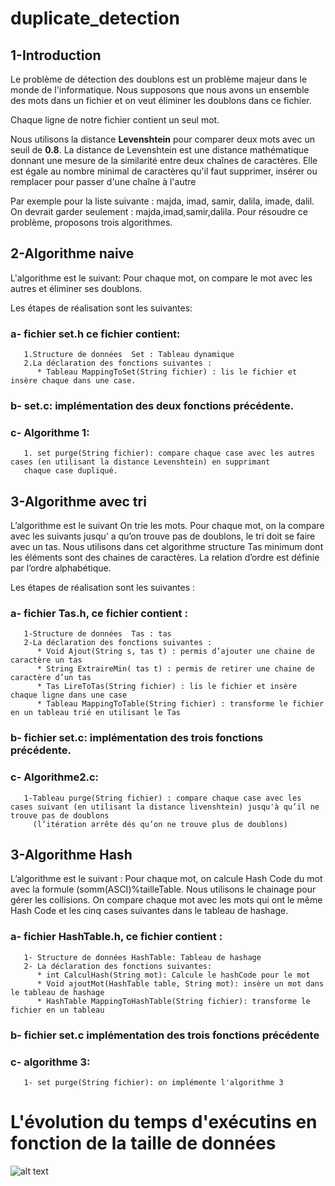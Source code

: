 # duplicate_detection

## 1-Introduction
Le problème de détection des doublons est un problème majeur dans le monde de l'informatique. Nous supposons que nous avons un ensemble 
des mots dans un fichier et on veut éliminer les doublons dans ce fichier.

Chaque ligne de notre fichier contient un seul mot.

Nous utilisons la distance **Levenshtein** pour comparer deux mots avec un seuil de **0.8**.
La distance de Levenshtein est une distance mathématique donnant une mesure de la similarité entre deux chaînes de caractères. Elle est égale au nombre minimal
de caractères qu'il faut supprimer, insérer ou remplacer pour passer d'une chaîne à l'autre

Par exemple pour la liste suivante : majda, imad, samir, dalila, imade, dalil. On
devrait garder seulement : majda,imad,samir,dalila.
Pour résoudre ce problème, proposons trois algorithmes.

## 2-Algorithme naive
L'algorithme est le suivant: Pour chaque mot, on compare le mot avec les autres et
éliminer ses doublons.

Les étapes de réalisation sont les suivantes:
### a- fichier set.h ce fichier contient:
       1.Structure de données  Set : Tableau dynamique
       2.La déclaration des fonctions suivantes :
          * Tableau MappingToSet(String fichier) : lis le fichier et insère chaque dans une case.
### b- set.c: implémentation des deux fonctions précédente.
### c- Algorithme 1:         
       1. set purge(String fichier): compare chaque case avec les autres cases (en utilisant la distance Levenshtein) en supprimant
       chaque case dupliqué.
       
## 3-Algorithme avec tri
L’algorithme est le suivant On trie les mots. Pour chaque mot, on la compare avec les suivants jusqu’ a qu’on trouve pas de doublons, le tri doit se faire avec un tas.
Nous utilisons dans cet algorithme structure Tas minimum dont les éléments sont des chaines de caractères. La relation d’ordre est définie par l’ordre alphabétique.

Les étapes de réalisation sont les suivantes :
### a- fichier Tas.h, ce fichier contient :
       1-Structure de données  Tas : tas
       2-La déclaration des fonctions suivantes :
          * Void Ajout(String s, tas t) : permis d’ajouter une chaine de caractère un tas
          * String ExtraireMin( tas t) : permis de retirer une chaine de caractère d’un tas
          * Tas LireToTas(String fichier) : lis le fichier et insère chaque ligne dans une case
          * Tableau MappingToTable(String fichier) : transforme le fichier en un tableau trié en utilisant le Tas
### b- fichier set.c: implémentation des trois fonctions précédente.
### c- Algorithme2.c:
       1-Tableau purge(String fichier) : compare chaque case avec les cases suivant (en utilisant la distance livenshtein) jusqu'à qu’il ne trouve pas de doublons
         (l’itération arrête dés qu’on ne trouve plus de doublons)
         
## 3-Algorithme Hash
L’algorithme est le suivant : Pour chaque mot, on calcule Hash Code du mot avec la formule (somm(ASCI)%tailleTable. Nous utilisons le chainage pour gérer les
collisions. On compare chaque mot avec les mots qui ont le même Hash Code et les cinq cases suivantes dans le tableau de hashage.

       
### a- fichier HashTable.h, ce fichier contient :  
       1- Structure de données HashTable: Tableau de hashage
       2- La déclaration des fonctions suivantes:
          * int CalculHash(String mot): Calcule le hashCode pour le mot
          * Void ajoutMot(HashTable table, String mot): insère un mot dans le tableau de hashage
          * HashTable MappingToHashTable(String fichier): transforme le fichier en un tableau
### b- fichier set.c implémentation des trois fonctions précédente
### c- algorithme 3:
       1- set purge(String fichier): on implémente l'algorithme 3
       
       
 # L'évolution du temps d'exécutins en fonction de la taille de données
 ![alt text]( "")
       
       
       
       
       
